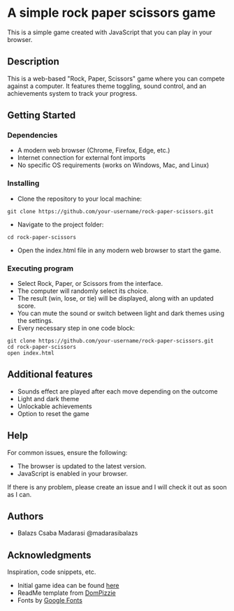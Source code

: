 # A simple rock paper scissors game

This is a simple game created with JavaScript that you can play in your browser.

## Description

This is a web-based "Rock, Paper, Scissors" game where you can compete against a computer. It features theme toggling, sound control, and an achievements system to track your progress.

## Getting Started

### Dependencies

* A modern web browser (Chrome, Firefox, Edge, etc.)
* Internet connection for external font imports
* No specific OS requirements (works on Windows, Mac, and Linux)

### Installing

* Clone the repository to your local machine:
```
git clone https://github.com/your-username/rock-paper-scissors.git
```

* Navigate to the project folder:
```
cd rock-paper-scissors
```

* Open the index.html file in any modern web browser to start the game.

### Executing program

* Select Rock, Paper, or Scissors from the interface.
* The computer will randomly select its choice.
* The result (win, lose, or tie) will be displayed, along with an updated score.
* You can mute the sound or switch between light and dark themes using the settings.
* Every necessary step in one code block:
```
git clone https://github.com/your-username/rock-paper-scissors.git
cd rock-paper-scissors
open index.html
```

## Additional features

* Sounds effect are played after each move depending on the outcome
* Light and dark theme
* Unlockable achievements
* Option to reset the game

## Help

For common issues, ensure the following:
* The browser is updated to the latest version.
* JavaScript is enabled in your browser.

If there is any problem, please create an issue and I will check it out as soon as I can.

## Authors

* Balazs Csaba Madarasi @madarasibalazs

## Acknowledgments

Inspiration, code snippets, etc.
* Initial game idea can be found [here](https://www.youtube.com/watch?v=jaVNP3nIAv0&t=8s)
* ReadMe template from [DomPizzie](https://gist.github.com/DomPizzie/7a5ff55ffa9081f2de27c315f5018afc)
* Fonts by [Google Fonts](https://fonts.google.com/)
